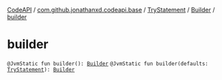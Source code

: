 [CodeAPI](../../../index.md) / [com.github.jonathanxd.codeapi.base](../../index.md) / [TryStatement](../index.md) / [Builder](index.md) / [builder](.)

# builder

`@JvmStatic fun builder(): `[`Builder`](index.md)
`@JvmStatic fun builder(defaults: `[`TryStatement`](../index.md)`): `[`Builder`](index.md)